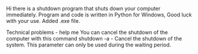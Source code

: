 Hi there is a shutdown program that shuts down your computer immediately. 
Program and code is written in Python for Windows, Good luck with your use. Added .exe file.


Technical problems - help me
You can cancel the shutdown of the computer with this command shutdown -a - Cancel the shutdown of the system. 
This parameter can only be used during the waiting period.
